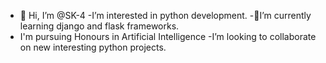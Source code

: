 - 👋 Hi, I’m @SK-4
-I’m interested in python development.
-🌱I’m currently learning django and flask frameworks.
- I'm pursuing Honours in Artificial Intelligence
-I’m looking to collaborate on new interesting python projects.

<!---
SK-4/SK-4 is a ✨ special ✨ repository because its `README.md` (this file) appears on your GitHub profile.
You can click the Preview link to take a look at your changes.
--->
